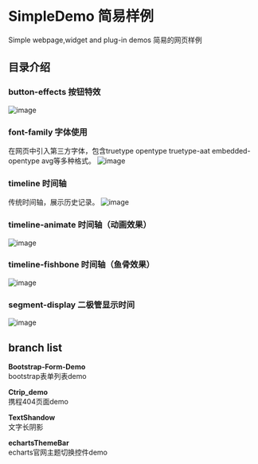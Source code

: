 # SimpleDemo 简易样例

Simple webpage,widget and plug-in demos
简易的网页样例

## 目录介绍

### button-effects 按钮特效

![image](https://user-images.githubusercontent.com/12270320/110270451-ca75b880-8000-11eb-9791-b9da12d50a21.png)

### font-family 字体使用

在网页中引入第三方字体，包含truetype opentype truetype-aat embedded-opentype avg等多种格式。
![image](https://user-images.githubusercontent.com/12270320/110270830-aebee200-8001-11eb-9b1c-b22296c50ba6.png)

### timeline 时间轴

传统时间轴，展示历史记录。
![image](https://user-images.githubusercontent.com/12270320/110270934-e75ebb80-8001-11eb-8f24-f5c63aa8c4b8.png)

### timeline-animate 时间轴（动画效果）

![image](https://user-images.githubusercontent.com/12270320/110270966-01000300-8002-11eb-8c38-7b61106d3f03.png)

### timeline-fishbone 时间轴（鱼骨效果）

![image](https://user-images.githubusercontent.com/12270320/110270967-01000300-8002-11eb-92da-b33d8515f326.png)


### segment-display 二极管显示时间

![image](https://user-images.githubusercontent.com/12270320/114356541-51d7be00-9ba3-11eb-9bda-064b0b5cfe87.png)

## branch list

**Bootstrap-Form-Demo**  
bootstrap表单列表demo

**Ctrip_demo**  
携程404页面demo

**TextShandow**  
文字长阴影

**echartsThemeBar**  
echarts官网主题切换控件demo
